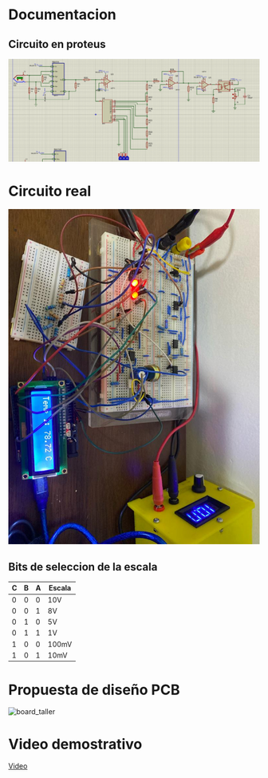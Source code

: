 
# Documentacion

## Circuito en proteus
![circuito](Circuito.png)

# Circuito real
![circuitoreal](Circuitoreal.jpg)

## Bits de seleccion de la escala 
|C|B|A|Escala|
|-|-|-|--------|
|0|0|0|10V|
|0|0|1|8V|
|0|1|0|5V|
|0|1|1|1V|
|1|0|0|100mV|
|1|0|1|10mV|

# Propuesta de diseño PCB
![board_taller](https://github.com/fabianchs/taller_instru_lab3/assets/26722437/985a3838-622e-4f18-9c42-be3613115d2e)


# Video demostrativo
[Video](https://youtu.be/nFeRRmKJOsY)
